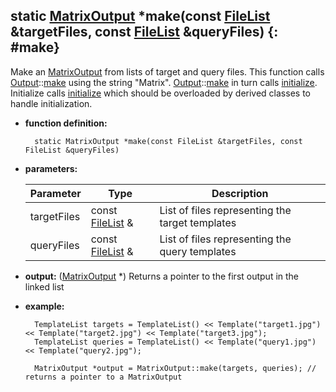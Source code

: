 ## static [MatrixOutput](matrixoutput.md) \*make(const [FileList](../filelist/filelist.md) &targetFiles, const [FileList](../filelist/filelist.md) &queryFiles) {: #make}

Make an [MatrixOutput](matrixoutput.md) from lists of target and query files. This function calls [Output](../output/output.md)::[make](../output/statics.md#make) using the string "Matrix". [Output](../output/output.md)::[make](../output/statics.md#make) in turn calls [initialize](functions.md#initialize). Initialize calls [initialize](../output/functions.md#initialize) which should be overloaded by derived classes to handle initialization.

* **function definition:**

        static MatrixOutput *make(const FileList &targetFiles, const FileList &queryFiles)

* **parameters:**

    Parameter | Type | Description
    --- | --- | ---
    targetFiles | const [FileList](../filelist/filelist.md) & | List of files representing the target templates
    queryFiles | const [FileList](../filelist/filelist.md) & | List of files representing the query templates

* **output:** ([MatrixOutput](matrixoutput.md) \*) Returns a pointer to the first output in the linked list
* **example:**

        TemplateList targets = TemplateList() << Template("target1.jpg") << Template("target2.jpg") << Template("target3.jpg");
        TemplateList queries = TemplateList() << Template("query1.jpg") << Template("query2.jpg");

        MatrixOutput *output = MatrixOutput::make(targets, queries); // returns a pointer to a MatrixOutput
